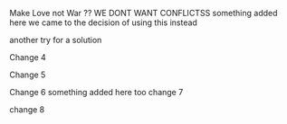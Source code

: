 Make Love not War ??
WE DONT WANT CONFLICTSS
something added here
we came to the decision of using this instead

another try for a solution

Change 4

Change 5

Change 6
something added here too 
change 7

change 8
